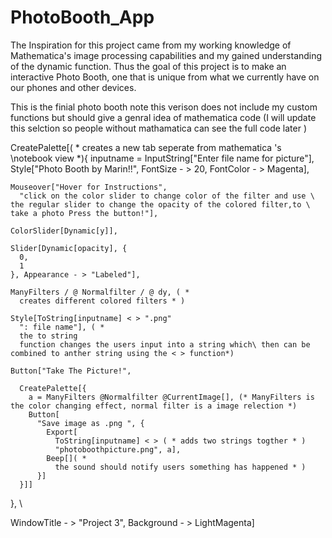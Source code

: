 # PhotoBooth_App
The Inspiration for this project came from my working knowledge of Mathematica's image processing capabilities and my gained understanding of the dynamic function. Thus the goal of this project is to make an interactive Photo Booth, one that is unique from what we currently have on our phones and other devices.


This is the finial photo booth note this verison does not include my custom functions but should give a genral idea of mathematica code (I will update this selction so people without mathamatica can see the full code later )

CreatePalette[( * creates a new tab seperate from mathematica 's \notebook view *){
    inputname = InputString["Enter file name for picture"],
    Style["Photo Booth by Marin!!", FontSize - > 20,
      FontColor - > Magenta],

    Mouseover["Hover for Instructions",
      "click on the color slider to change color of the filter and use \
    the regular slider to change the opacity of the colored filter,to \
    take a photo Press the button!"],

    ColorSlider[Dynamic[y]],

    Slider[Dynamic[opacity], {
      0,
      1
    }, Appearance - > "Labeled"],

    ManyFilters / @ Normalfilter / @ dy, ( *
      creates different colored filters * )

    Style[ToString[inputname] < > ".png"
      ": file name"], ( *
      the to string
      function changes the users input into a string which\ then can be combined to anther string using the < > function*)

    Button["Take The Picture!",

      CreatePalette[{
        a = ManyFilters @Normalfilter @CurrentImage[], (* ManyFilters is the color changing effect, normal filter is a image relection *)
        Button[
          "Save image as .png ", {
            Export[
              ToString[inputname] < > ( * adds two strings togther * )
              "photoboothpicture.png", a],
            Beep[]( *
              the sound should notify users something has happened * )
          }]
      }]]
  }, \

  WindowTitle - > "Project 3", Background - > LightMagenta]
